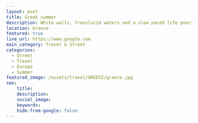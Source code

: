 ```yaml
---
layout: post
title: Greek summer
description: White walls, translucid waters and a slow paced life ponctuated by sips of freddo cappuccino
location: Greece
featured: true
live_url: https://www.google.com
main_category: Travel & Street
categories:
  - Street
  - Travel
  - Europe
  - Summer
featured_image: /assets/travel/GREECE/greece.jpg
seo:
    title:
    description:
    social_image:
    keywords:
    hide-from-google: false 
---
```

